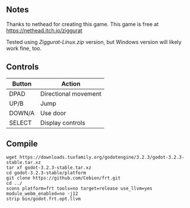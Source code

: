 ## Notes

Thanks to nethead for creating this game. This game is free at https://nethead.itch.io/ziggurat

Tested using *Ziggurat-Linux.zip* version, but Windows version will likely work fine, too.


## Controls

| Button | Action               |
| ------ | -------------------- |
| DPAD   | Directional movement |
| UP/B   | Jump                 |
| DOWN/A | Use door             |
| SELECT | Display controls     |


## Compile

```shell
wget https://downloads.tuxfamily.org/godotengine/3.2.3/godot-3.2.3-stable.tar.xz  
tar xf godot-3.2.3-stable.tar.xz  
cd godot-3.2.3-stable/platform  
git clone https://github.com/Cebion/frt.git  
cd ../  
scons platform=frt tools=no target=release use_llvm=yes module_webm_enabled=no -j12  
strip bin/godot.frt.opt.llvm
```

